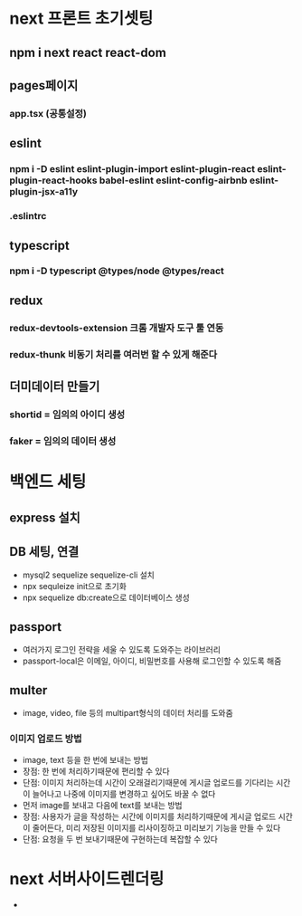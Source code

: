 # next 프론트 초기셋팅

## npm i next react react-dom

## pages페이지

### app.tsx (공통설정)

## eslint

### npm i -D eslint eslint-plugin-import eslint-plugin-react eslint-plugin-react-hooks babel-eslint eslint-config-airbnb eslint-plugin-jsx-a11y

### .eslintrc

## typescript

### npm i -D typescript @types/node @types/react

## redux

### redux-devtools-extension 크롬 개발자 도구 툴 연동

### redux-thunk 비동기 처리를 여러번 할 수 있게 해준다

## 더미데이터 만들기

### shortid = 임의의 아이디 생성

### faker = 임의의 데이터 생성

# 백엔드 세팅

## express 설치

## DB 세팅, 연결

- mysql2 sequelize sequelize-cli 설치
- npx sequleize init으로 초기화
- npx sequelize db:create으로 데이터베이스 생성

## passport

- 여러가지 로그인 전략을 세울 수 있도록 도와주는 라이브러리
- passport-local은 이메일, 아이디, 비밀번호를 사용해 로그인할 수 있도록 해줌

## multer

- image, video, file 등의 multipart형식의 데이터 처리를 도와줌

### 이미지 업로드 방법

- image, text 등을 한 번에 보내는 방법
- 장점: 한 번에 처리하기때문에 편리할 수 있다
- 단점: 이미지 처리하는데 시간이 오래걸리기때문에 게시글 업로드를 기다리는 시간이 늘어나고 나중에 이미지를 변경하고 싶어도 바꿀 수 없다
- 먼저 image를 보내고 다음에 text를 보내는 방법
- 장점: 사용자가 글을 작성하는 시간에 이미지를 처리하기때문에 게시글 업로드 시간이 줄어든다, 미리 저장된 이미지를 리사이징하고 미리보기 기능을 만들 수 있다
- 단점: 요청을 두 번 보내기때문에 구현하는데 복잡할 수 있다

# next 서버사이드렌더링

-
